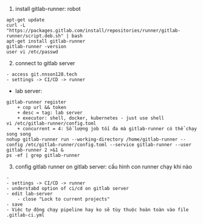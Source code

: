 1. install gitlab-runner: robot
```
apt-get update
curl -L "https://packages.gitlab.com/install/repositories/runner/gitlab-runner/script.deb.sh" | bash
apt-get install gitlab-runner
gitlab-runner -version
user vi /etc/passwd
```
2. connect to gitlab server
```
- access git.nnson128.tech
- settings -> CI/CD -> runner
```
- lab server:
``` 
gitlab-runner register
    + cop url && token
    + desc = tag: lab server
    + executor: shell, docker, kubernetes - just use shell
vi /etc/gitlab-runner/config.toml
    + concurrent = 4: Số lượng job tối đa mà gitlab-runner có thể chạy song song
nohup gitlab-runner run --working-directory /home/gitlab-runner --config /etc/gitlab-runner/config.toml --service gitlab-runner --user gitlab-runner 2 >&1 & 
ps -ef | grep gitlab-runner
``` 

3. config gitlab runner on gitlab server: cấu hình con runner chạy khi nào
``` 
- 
- settings -> CI/CD -> runner
- understabd option of ci/cd on gitlab server
- edit lab-server
    - close "Lock to current projects"
- save
- Việc tự động chạy pipeline hay ko sẽ tùy thuộc hoàn toàn vào file .gitlab-ci.yml
``` 
